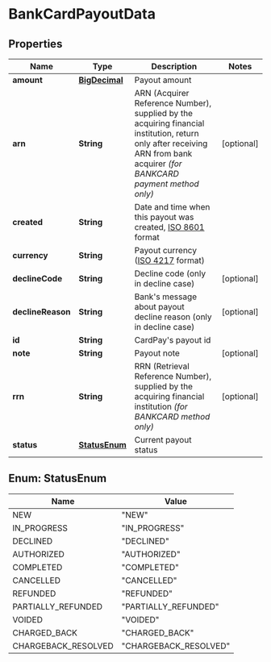 
# BankCardPayoutData

## Properties
Name | Type | Description | Notes
------------ | ------------- | ------------- | -------------
**amount** | [**BigDecimal**](BigDecimal.md) | Payout amount | 
**arn** | **String** | ARN (Acquirer Reference Number), supplied by the acquiring financial institution, return only after receiving ARN from bank acquirer *(for BANKCARD payment method only)* |  [optional]
**created** | **String** | Date and time when this payout was created, [ISO 8601](https://en.wikipedia.org/wiki/ISO_8601) format | 
**currency** | **String** | Payout currency ([ISO 4217](https://en.wikipedia.org/wiki/ISO_4217) format) | 
**declineCode** | **String** | Decline code (only in decline case) |  [optional]
**declineReason** | **String** | Bank&#39;s message about payout decline reason (only in decline case) |  [optional]
**id** | **String** | CardPay&#39;s payout id | 
**note** | **String** | Payout note |  [optional]
**rrn** | **String** | RRN (Retrieval Reference Number), supplied by the acquiring financial institution *(for BANKCARD method only)* |  [optional]
**status** | [**StatusEnum**](#StatusEnum) | Current payout status | 


<a name="StatusEnum"></a>
## Enum: StatusEnum
Name | Value
---- | -----
NEW | &quot;NEW&quot;
IN_PROGRESS | &quot;IN_PROGRESS&quot;
DECLINED | &quot;DECLINED&quot;
AUTHORIZED | &quot;AUTHORIZED&quot;
COMPLETED | &quot;COMPLETED&quot;
CANCELLED | &quot;CANCELLED&quot;
REFUNDED | &quot;REFUNDED&quot;
PARTIALLY_REFUNDED | &quot;PARTIALLY_REFUNDED&quot;
VOIDED | &quot;VOIDED&quot;
CHARGED_BACK | &quot;CHARGED_BACK&quot;
CHARGEBACK_RESOLVED | &quot;CHARGEBACK_RESOLVED&quot;



